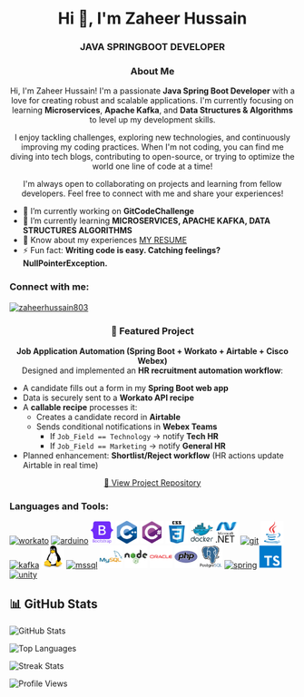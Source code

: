<h1 align="center">Hi 👋, I'm Zaheer Hussain</h1>
<h3 align="center">JAVA SPRINGBOOT DEVELOPER</h3>

<h3 align="center">About Me</h3>
<p align="center">
  Hi, I'm Zaheer Hussain! I'm a passionate <strong>Java Spring Boot Developer</strong> with a love for creating robust and scalable applications. I'm currently focusing on learning <strong>Microservices</strong>, <strong>Apache Kafka</strong>, and <strong>Data Structures & Algorithms</strong> to level up my development skills. 
</p>
<p align="center">
  I enjoy tackling challenges, exploring new technologies, and continuously improving my coding practices. When I'm not coding, you can find me diving into tech blogs, contributing to open-source, or trying to optimize the world one line of code at a time!
</p>
<p align="center">
  I'm always open to collaborating on projects and learning from fellow developers. Feel free to connect with me and share your experiences!
</p>

- 🔭 I’m currently working on **GitCodeChallenge**
- 🌱 I’m currently learning **MICROSERVICES, APACHE KAFKA, DATA STRUCTURES ALGORITHMS**
- 📄 Know about my experiences [MY RESUME](https://drive.google.com/file/d/1sTHBfYHrTgWEUcQi1Cyb-K2AGoZRyCZf/view?usp=sharing)
- ⚡ Fun fact: **Writing code is easy. Catching feelings? NullPointerException.**

<h3 align="left">Connect with me:</h3>
<p align="left">
  <a href="https://instagram.com/zaheerhussain803" target="blank"><img align="center" src="https://raw.githubusercontent.com/rahuldkjain/github-profile-readme-generator/master/src/images/icons/Social/instagram.svg" alt="zaheerhussain803" height="30" width="40" /></a>
</p>
<h3 align="center">🚀 Featured Project</h3>

<p align="center">
  <strong>Job Application Automation (Spring Boot + Workato + Airtable + Cisco Webex)</strong><br>
  Designed and implemented an <strong>HR recruitment automation workflow</strong>:
</p>

- A candidate fills out a form in my **Spring Boot web app**  
- Data is securely sent to a **Workato API recipe**  
- A **callable recipe** processes it:
  - Creates a candidate record in **Airtable**  
  - Sends conditional notifications in **Webex Teams**  
    - If `Job_Field == Technology` → notify **Tech HR**  
    - If `Job_Field == Marketing` → notify **General HR**  
- Planned enhancement: **Shortlist/Reject workflow** (HR actions update Airtable in real time)  

<p align="center">
  <a href="https://github.com/zaheerhussain803/Form-Hr-Automation-Workflow-workato" target="_blank">
    🔗 View Project Repository
  </a>
</p>


<h3 align="left">Languages and Tools:</h3>

  <a href="https://www.workato.com/" target="_blank" rel="noreferrer">
  <img src="https://cdn.worldvectorlogo.com/logos/workato-icon.svg" alt="workato" width="40" height="40"/></a>
  <a href="https://www.arduino.cc/" target="_blank" rel="noreferrer"><img src="https://cdn.worldvectorlogo.com/logos/arduino-1.svg" alt="arduino" width="40" height="40"/></a>
  <a href="https://getbootstrap.com" target="_blank" rel="noreferrer"><img src="https://raw.githubusercontent.com/devicons/devicon/master/icons/bootstrap/bootstrap-plain-wordmark.svg" alt="bootstrap" width="40" height="40"/></a>
  <a href="https://www.w3schools.com/cpp/" target="_blank" rel="noreferrer"><img src="https://raw.githubusercontent.com/devicons/devicon/master/icons/cplusplus/cplusplus-original.svg" alt="cplusplus" width="40" height="40"/></a>
  <a href="https://www.w3schools.com/cs/" target="_blank" rel="noreferrer"><img src="https://raw.githubusercontent.com/devicons/devicon/master/icons/csharp/csharp-original.svg" alt="csharp" width="40" height="40"/></a>
  <a href="https://www.w3schools.com/css/" target="_blank" rel="noreferrer"><img src="https://raw.githubusercontent.com/devicons/devicon/master/icons/css3/css3-original-wordmark.svg" alt="css3" width="40" height="40"/></a>
  <a href="https://www.docker.com/" target="_blank" rel="noreferrer"><img src="https://raw.githubusercontent.com/devicons/devicon/master/icons/docker/docker-original-wordmark.svg" alt="docker" width="40" height="40"/></a>
  <a href="https://dotnet.microsoft.com/" target="_blank" rel="noreferrer"><img src="https://raw.githubusercontent.com/devicons/devicon/master/icons/dot-net/dot-net-original-wordmark.svg" alt="dotnet" width="40" height="40"/></a>
  <a href="https://git-scm.com/" target="_blank" rel="noreferrer"><img src="https://www.vectorlogo.zone/logos/git-scm/git-scm-icon.svg" alt="git" width="40" height="40"/></a>
  <a href="https://www.java.com" target="_blank" rel="noreferrer"><img src="https://raw.githubusercontent.com/devicons/devicon/master/icons/java/java-original.svg" alt="java" width="40" height="40"/></a>
  <a href="https://kafka.apache.org/" target="_blank" rel="noreferrer"><img src="https://www.vectorlogo.zone/logos/apache_kafka/apache_kafka-icon.svg" alt="kafka" width="40" height="40"/></a>
  <a href="https://www.linux.org/" target="_blank" rel="noreferrer"><img src="https://raw.githubusercontent.com/devicons/devicon/master/icons/linux/linux-original.svg" alt="linux" width="40" height="40"/></a>
  <a href="https://www.microsoft.com/en-us/sql-server" target="_blank" rel="noreferrer"><img src="https://www.svgrepo.com/show/303229/microsoft-sql-server-logo.svg" alt="mssql" width="40" height="40"/></a>
  <a href="https://www.mysql.com/" target="_blank" rel="noreferrer"><img src="https://raw.githubusercontent.com/devicons/devicon/master/icons/mysql/mysql-original-wordmark.svg" alt="mysql" width="40" height="40"/></a>
  <a href="https://nodejs.org" target="_blank" rel="noreferrer"><img src="https://raw.githubusercontent.com/devicons/devicon/master/icons/nodejs/nodejs-original-wordmark.svg" alt="nodejs" width="40" height="40"/></a>
  <a href="https://www.oracle.com/" target="_blank" rel="noreferrer"><img src="https://raw.githubusercontent.com/devicons/devicon/master/icons/oracle/oracle-original.svg" alt="oracle" width="40" height="40"/></a>
  <a href="https://www.php.net" target="_blank" rel="noreferrer"><img src="https://raw.githubusercontent.com/devicons/devicon/master/icons/php/php-original.svg" alt="php" width="40" height="40"/></a>
  <a href="https://www.postgresql.org" target="_blank" rel="noreferrer"><img src="https://raw.githubusercontent.com/devicons/devicon/master/icons/postgresql/postgresql-original-wordmark.svg" alt="postgresql" width="40" height="40"/></a>
  <a href="https://spring.io/" target="_blank" rel="noreferrer"><img src="https://www.vectorlogo.zone/logos/springio/springio-icon.svg" alt="spring" width="40" height="40"/></a>
  <a href="https://www.typescriptlang.org/" target="_blank" rel="noreferrer"><img src="https://raw.githubusercontent.com/devicons/devicon/master/icons/typescript/typescript-original.svg" alt="typescript" width="40" height="40"/></a>
  <a href="https://unity.com/" target="_blank" rel="noreferrer"><img src="https://www.vectorlogo.zone/logos/unity3d/unity3d-icon.svg" alt="unity" width="40" height="40"/></a>
</p>

## 📊 GitHub Stats

![GitHub Stats](https://github-readme-stats.vercel.app/api?username=zaheerhussain803&show_icons=true&hide_border=true)

![Top Languages](https://github-readme-stats.vercel.app/api/top-langs/?username=zaheerhussain803&exclude_repo=KNN-Image-Classification&show_icons=true&hide_border=true&layout=compact&langs_count=8)

![Streak Stats](https://github-readme-streak-stats.herokuapp.com/?user=zaheerhussain803&hide_border=true)

![Profile Views](https://komarev.com/ghpvc/?username=zaheerhussain803&color=blueviolet)
